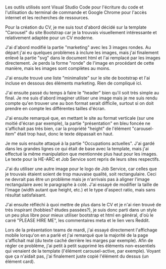 Les outils utilisés sont Visual Studio Code pour l'écriture du code et l'utilisation du terminal de commande et Google Chrome pour l'accès internet et les recherches de ressources.

Pour la création du CV, je me suis tout d'abord décidé sur la template "Carousel" du site Bootstrap car je la trouvais visuellement intéressante et relativement adaptée pour un CV moderne.

J'ai d'abord modifié la partie "marketing" avec les 3 images rondes. Au départ j'ai eu quelques problèmes à inclure les images, mais j'ai finalement enlevé la partie "svg" dans le document html et l'ai remplacé par les images directement. Je perds la forme "ronde" de l'image en procédant de cette manière, mais les images sont complètes au moins.

J'ai ensuite trouvé une liste "minimaliste" sur le site de bootstrap et l'ai incluse en dessous des éléments marketing. Rien de compliqué ici.

J'ai ensuite passé du temps à faire le "header" bien qu'il soit très simple au final. Je me suis d'abord imaginer utiliser une image mais je me suis rendu compte qu'en trouver une au bon format serait difficile, surtout si on doit prendre en compte les différentes tailles d'écran.

J'ai ensuite remarqué que, en mettant le site au format verticale (sur une moitié d'écran par exemple), la partie "présentation" en bleu foncée ne s'affichait pas très bien, car la propriété "height" de l'élément "carousel-item" était trop haut, donc le texte dépassait en haut.

Je me suis ensuite attaqué à la partie "Occupations actuelles". J'ai gardé dans les grandes lignes ce qui était de base avec la template, mais j'ai effectué la même manipulation que mentionnée plus haut pour les images. Le texte pour la HE-ARC et Job Service sont repris de leurs sites respectifs.

J'ai du utiliser une autre image pour le logo de Job Service, car celles que je trouvais étaient soient de trop mauvaise qualité, soit rectangulaire. Ceci ne devrait pas être un problème mais je n'arrivais pas à aligner l'image rectangulaire avec le paragraphe à coté. J'ai essayé de modifier la taille de l'image (width autant que height, etc.) et le type d'aspect ratio, mais sans résultat satisfaisant.

J'ai ensuite réfléchi à quoi mettre de plus dans le CV et je n'ai rien trouvé de très inspirant (hobbies? études passées?), je suis donc parti dans un style un peu plus libre pour mieux utiliser bootstrap et html en général, d'où le carré "PLEASE HIRE ME", les commentaires meta et le lien vers Reddit.

Lors de la présentation teams de mardi, j'ai essayé directement l'affichage mobile lorsqu'on en a parlé et j'ai remarqué que la majorité de la page s'affichait mal (du texte caché derrière les marges par exemple). Afin de régler ce problème, j'ai petit à petit supprimé les éléments non-essentiels qui venaient de la template (l'élément carousel-active, par exemple). Voyant que ça n'aidait pas, j'ai finalement juste copié l'élément du dessus (un élément card).

